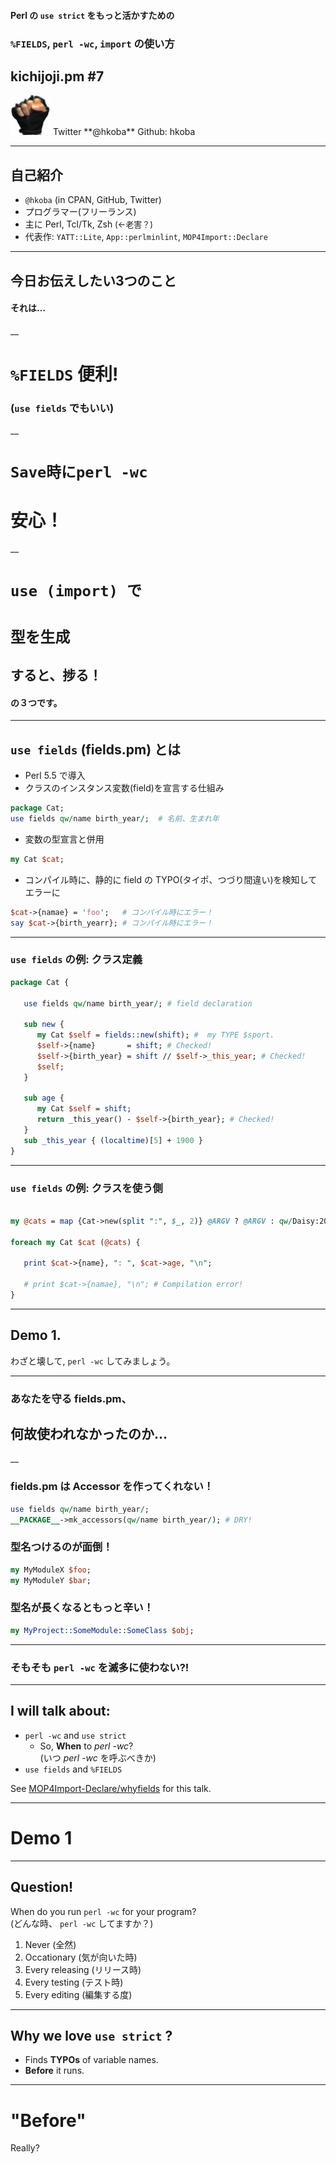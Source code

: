 #### Perl の `use strict` をもっと活かすための
### `%FIELDS`, `perl -wc`, `import` の使い方

## kichijoji.pm #7

<img src="img/myfistrect.jpg" style="width: 64px; height: 64px">
Twitter **@hkoba**  
Github: hkoba

---

## 自己紹介

* `@hkoba` (in CPAN, GitHub, Twitter)
* プログラマー(フリーランス)
* 主に Perl, Tcl/Tk, Zsh  <span style="font-size: small;">(←老害？)</span>
* 代表作: `YATT::Lite`, `App::perlminlint`, `MOP4Import::Declare`


---

## 今日お伝えしたい3つのこと

#### それは…

__

# `%FIELDS` 便利!
### (`use fields` でもいい)

__

# `Save時にperl -wc` <!-- .element: style="font-size: 80%;" -->
# 安心！

__

# `use (import) で`  <!-- .element: style="font-size: 60%;" -->
# `型を生成`  <!-- .element: style="font-size: 60%;" -->
## すると、捗る！


#### の３つです。

---

## `use fields` (fields.pm) とは <!-- .element: style="font-size: 80%" -->

* Perl 5.5 で導入
* クラスのインスタンス変数(field)を宣言する仕組み
```perl
package Cat;
use fields qw/name birth_year/;  # 名前、生まれ年
```
* 変数の型宣言と併用
```perl
my Cat $cat;
```
* コンパイル時に、静的に field の TYPO(タイポ、つづり間違い)を検知してエラーに
```perl
$cat->{namae} = 'foo';   # コンパイル時にエラー！
say $cat->{birth_yearr}; # コンパイル時にエラー！
```


___

### `use fields` の例: クラス定義

```perl
package Cat {
 
   use fields qw/name birth_year/; # field declaration
 
   sub new {
      my Cat $self = fields::new(shift); #  my TYPE $sport.
      $self->{name}       = shift; # Checked!
      $self->{birth_year} = shift // $self->_this_year; # Checked!
      $self;
   }
 
   sub age {
      my Cat $self = shift;
      return _this_year() - $self->{birth_year}; # Checked!
   }
   sub _this_year { (localtime)[5] + 1900 }
}
```

___

### `use fields` の例: クラスを使う側

```perl

my @cats = map {Cat->new(split ":", $_, 2)} @ARGV ? @ARGV : qw/Daisy:2010/;
 
foreach my Cat $cat (@cats) {
 
   print $cat->{name}, ": ", $cat->age, "\n";
 
   # print $cat->{namae}, "\n"; # Compilation error!
}
```

___

## Demo 1.

わざと壊して, `perl -wc` してみましょう。

---

### あなたを守る fields.pm、
## 何故使われなかったのか…

__

### fields.pm は Accessor を作ってくれない！

```perl
use fields qw/name birth_year/;
__PACKAGE__->mk_accessors(qw/name birth_year/); # DRY!
```

### 型名つけるのが面倒！

```perl
my MyModuleX $foo;
my MyModuleY $bar;
```

### 型名が長くなるともっと辛い！

```perl
my MyProject::SomeModule::SomeClass $obj;
```

___

### そもそも `perl -wc` を滅多に使わない?!

---

## I will talk about:

* `perl -wc` and `use strict`
   * So, **When** to _perl -wc_?  
   (いつ _perl -wc_ を呼ぶべきか)
* `use fields` and `%FIELDS`

See [MOP4Import-Declare/whyfields](https://metacpan.org/pod/distribution/MOP4Import-Declare/whyfields.pod) for this talk.

---

# Demo 1



---

## Question!

When do you run `perl -wc` for your program?  
(どんな時、 `perl -wc` してますか？)

1. Never (全然)
2. Occationary (気が向いた時)
2. Every releasing (リリース時)
3. Every testing (テスト時)
4. <span class="fragment highlight-blue">Every editing (編集する度)</span>


---


## Why we love `use strict` ?

* Finds **TYPOs** of variable names.
* **Before** it runs.

---

# "Before"

Really?


